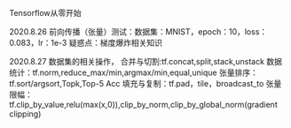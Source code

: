 Tensorflow从零开始


2020.8.26 前向传播（张量）测试：数据集：MNIST，epoch：10，loss：0.083，lr：1e-3
疑惑点：梯度爆炸相关知识


2020.8.27 数据集的相关操作，
合并与切割:tf.concat,split,stack,unstack
数据统计：tf.norm,reduce_max/min,argmax/min,equal,unique
张量排序：tf.sort/argsort,Topk,Top-5 Acc
填充与复制：tf.pad，tile，broadcast_to
张量限幅：tf.clip_by_value,relu(max(x,0)),clip_by_norm,clip_by_global_norm(gradient clipping)